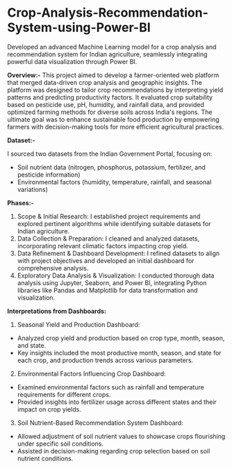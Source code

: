 # Crop-Analysis-Recommendation-System-using-Power-BI
Developed an advanced Machine Learning model for a crop analysis and recommendation system for Indian agriculture, seamlessly integrating powerful data visualization through Power BI.

**Overview:-**
This project aimed to develop a farmer-oriented web platform that merged data-driven crop analysis and geographic insights. The platform was designed to tailor crop recommendations by interpreting yield patterns and predicting productivity factors. It evaluated crop suitability based on pesticide use, pH, humidity, and rainfall data, and provided optimized farming methods for diverse soils across India's regions. The ultimate goal was to enhance sustainable food production by empowering farmers with decision-making tools for more efficient agricultural practices.

**Dataset:-**

I sourced two datasets from the Indian Government Portal, focusing on:

- Soil nutrient data (nitrogen, phosphorus, potassium, fertilizer, and pesticide information)
- Environmental factors (humidity, temperature, rainfall, and seasonal variations)

**Phases:-**

1) Scope & Initial Research: I established project requirements and explored pertinent algorithms while identifying suitable datasets for Indian agriculture.
2) Data Collection & Preparation: I cleaned and analyzed datasets, incorporating relevant climatic factors impacting crop yield.
3) Data Refinement & Dashboard Development: I refined datasets to align with project objectives and developed an initial dashboard for comprehensive analysis.
4) Exploratory Data Analysis & Visualization: I conducted thorough data analysis using Jupyter, Seaborn, and Power BI, integrating Python libraries like Pandas and Matplotlib for data transformation and visualization.

**Interpretations from Dashboards:**

1) Seasonal Yield and Production Dashboard:
  - Analyzed crop yield and production based on crop type, month, season, and state.
  - Key insights included the most productive month, season, and state for each crop, and production trends across various parameters.

2) Environmental Factors Influencing Crop Dashboard:
  - Examined environmental factors such as rainfall and temperature requirements for different crops.
  - Provided insights into fertilizer usage across different states and their impact on crop yields.
    
3) Soil Nutrient-Based Recommendation System Dashboard:
  - Allowed adjustment of soil nutrient values to showcase crops flourishing under specific soil conditions.
  - Assisted in decision-making regarding crop selection based on soil nutrient conditions.
